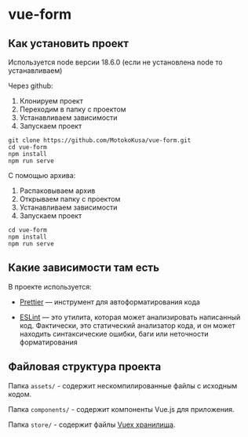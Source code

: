 # vue-form

## Как установить проект

Используется node версии 18.6.0 (если не установлена node то устанавливаем)

Через github:

1) Клонируем проект
2) Переходим в папку с проектом
3) Устанавливаем зависимости
4) Запускаем проект

``` shell
git clone https://github.com/MotokoKusa/vue-form.git
cd vue-form
npm install
npm run serve
```

С помощью архива:

1) Распаковываем архив
2) Открываем папку с проектом
3) Устанавливаем зависимости
4) Запускаем проект

``` shell
cd vue-form
npm install
npm run serve
```

## Какие зависимости там есть

В проекте используется:

- [Prettier](https://prettier.io/) — инструмент для автоформатирования кода

- [ESLint](https://eslint.org) — это утилита, которая может анализировать написанный код. Фактически, это статический
  анализатор кода, и он может находить синтаксические ошибки, баги или неточности форматирования

## Файловая структура проекта

Папка `assets/` - содержит нескомпилированные файлы с исходным кодом.

Папка `components/` - содержит компоненты Vue.js для приложения.

Папка `store/` - содержит файлы [Vuex хранилища](http://vuex.vuejs.org/).

